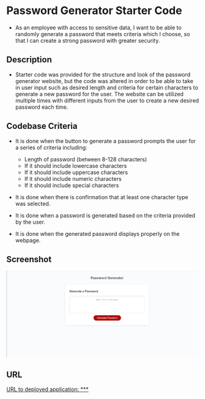 # Password Generator Starter Code

* As an employee with access to sensitive data, I want to be able to randomly generate a password that meets criteria which I choose, so that I can create a strong password with greater security. 

## Description

* Starter code was provided for the structure and look of the password generator website, but the code was altered in order to be able to take in user input such as desired length and criteria for certain characters to generate a new password for the user. The website can be utilized multiple times with different inputs from the user to create a new desired password each time. 

## Codebase Criteria

* It is done when the button to generate a password prompts the user for a series of criteria including:
    - Length of password (between 8-128 characters)
    - If it should include lowercase characters
    - If it should include uppercase characters
    - If it should include numeric characters
    - If it should include special characters

* It is done when there is confirmation that at least one character type was selected. 

* It is done when a password is generated based on the criteria provided by the user. 

* It is done when the generated password displays properly on the webpage. 

## Screenshot
![Screenshot image of the final appearence of the website.](./Develop/Screenshot.png)

## URL
[URL to deployed application: ***](***)